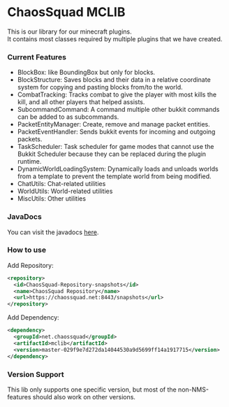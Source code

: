 # ChaosSquad MCLIB
This is our library for our minecraft plugins.  
It contains most classes required by multiple plugins that we have created.
### Current Features
- BlockBox: like BoundingBox but only for blocks.
- BlockStructure: Saves blocks and their data in a relative coordinate system for copying and pasting blocks from/to the world.
- CombatTracking: Tracks combat to give the player with most kills the kill, and all other players that helped assists.
- SubcommandCommand: A command multiple other bukkit commands can be added to as subcommands.
- PacketEntityManager: Create, remove and manage packet entities.
- PacketEventHandler: Sends bukkit events for incoming and outgoing packets.
- TaskScheduler: Task scheduler for game modes that cannot use the Bukkit Scheduler because they can be replaced during the plugin runtime.
- DynamicWorldLoadingSystem: Dynamically loads and unloads worlds from a template to prevent the template world from being modified.
- ChatUtils: Chat-related utilities
- WorldUtils: World-related utilities
- MiscUtils: Other utilities
### JavaDocs
You can visit the javadocs [here](https://chaossquad.github.io/mclib).
### How to use
Add Repository:
```xml
<repository>
  <id>ChaosSquad-Repository-snapshots</id>
  <name>ChaosSquad Repository</name>
  <url>https://chaossquad.net:8443/snapshots</url>
</repository>
```

Add Dependency:
```xml
<dependency>
  <groupId>net.chaossquad</groupId>
  <artifactId>mclib</artifactId>
  <version>master-029f9e7d272da14044530a9d5699ff14a1917715</version>
</dependency>
```
### Version Support
This lib only supports one specific version, but most of the non-NMS-features should also work on other versions.
